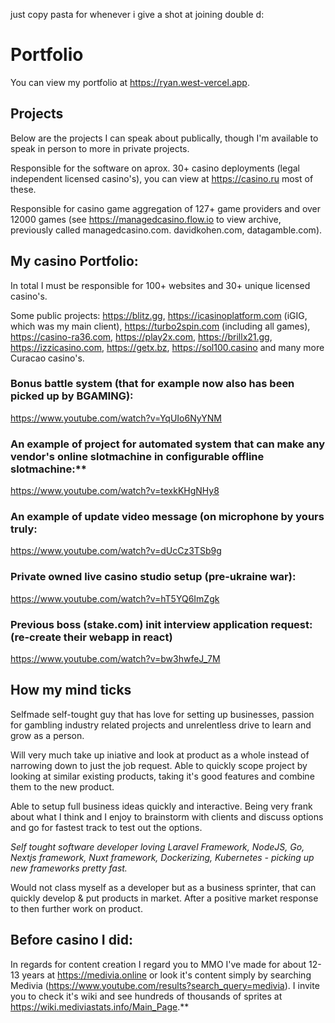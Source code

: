 just copy pasta for whenever i give a shot at joining double d:





# Portfolio
You can view my portfolio at https://ryan.west-vercel.app.

## Projects
Below are the projects I can speak about publically, though I'm available to speak in person to more in private projects.

Responsible for the software on aprox. 30+ casino deployments (legal independent licensed casino's), you can view at https://casino.ru most of these.

Responsible for casino game aggregation of 127+ game providers and over 12000 games (see https://managedcasino.flow.io to view archive, previously called managedcasino.com. davidkohen.com, datagamble.com).

## My casino Portfolio:
In total I must be responsible for 100+ websites and 30+ unique licensed casino's.

Some public projects: https://blitz.gg, https://icasinoplatform.com (iGIG, which was my main client), https://turbo2spin.com (including all games), https://casino-ra36.com, https://play2x.com,  https://brillx21.gg, https://izzicasino.com, https://getx.bz, https://sol100.casino and many more Curacao casino's.

### Bonus battle system (that for example now also has been picked up by BGAMING):

https://www.youtube.com/watch?v=YqUIo6NyYNM

### An example of project for automated system that can make any vendor's online slotmachine in configurable offline slotmachine:**

https://www.youtube.com/watch?v=texkKHgNHy8

### An example of update video message (on microphone by yours truly:

https://www.youtube.com/watch?v=dUcCz3TSb9g

### Private owned live casino studio setup (pre-ukraine war):

https://www.youtube.com/watch?v=hT5YQ6ImZgk

### Previous boss (stake.com) init interview application request: (re-create their webapp in react)

https://www.youtube.com/watch?v=bw3hwfeJ_7M

## How my mind ticks
Selfmade self-tought guy that has love for setting up businesses, passion for gambling industry related projects and unrelentless drive to learn and grow as a person.

Will very much take up iniative and look at product as a whole instead of narrowing down to just the job request. Able to quickly scope project by looking at similar existing products, taking it's good features and combine them to the new product.

Able to setup full business ideas quickly and interactive. Being very frank about what I think and I enjoy to brainstorm with clients and discuss options and go for fastest track to test out the options.

*Self tought software developer loving Laravel Framework, NodeJS, Go, Nextjs framework, Nuxt framework, Dockerizing, Kubernetes - picking up new frameworks pretty fast.*

Would not class myself as a developer but as a business sprinter, that can quickly develop & put products in market. After a positive market response to then further work on product.

## Before casino I did:
In regards for content creation I regard you to MMO I've made for about 12-13 years at https://medivia.online or look it's content simply by searching Medivia (https://www.youtube.com/results?search_query=medivia). I invite you to check it's wiki and see hundreds of thousands of sprites at https://wiki.mediviastats.info/Main_Page.**
